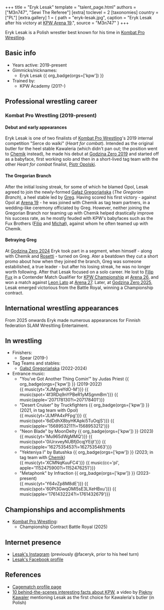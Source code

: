 +++
title = "Eryk Lesak"
template = "talent_page.html"
authors = ["M3n747", "Sewi The Referee"]
[extra]
toclevel = 2
[taxonomies]
country = ["PL"]
[extra.gallery]
1 = { path = "eryk-lesak.jpg", caption = "Eryk Lesak after his victory at [KPW Arena 19](@/e/kpw/2022-06-10-kpw-arena-19.md).", source = "M3n747" }
+++

Eryk Lesak is a Polish wrestler best known for his time in [Kombat Pro Wrestling](@/o/kpw.md).

## Basic info

* Years active: 2019-present
* Gimmicks/nicknames:
  - Eryk Lesak {{ org_badge(orgs=['kpw']) }}
* Trained by:
  - KPW Academy (201?-)

## Professional wrestling career

### Kombat Pro Wrestling (2019-present)

#### Debut and early appearances

Eryk Lesak is one of two finalists of [Kombat Pro Wrestling](@/o/kpw.md)'s 2019 internal competition "Serce do walki" (_Heart for combat_).
Intended as the original butler for the heel stable Kawaleria (which didn't pan out; the position went to [Chemik](@/w/chemik.md) instead), he made his debut at [Godzina Zero 2019](@/e/kpw/2019-08-17-kpw-godzina-zero-2019.md) and started off as a babyface, first working solo and then in a short-lived tag team with the other _Heart for combat_ finalist, [Piotr Opolski](@/w/piotr-opolski.md).

#### The Gregorian Branch

After the initial losing streak, for some of which he blamed Opol, Lesak agreed to join the newly-formed [Gałąź Gregoriańska](@/tt/galaz-gregorianska.md) (_The Gregorian Branch_), a heel stable led by [Greg](@/w/greg.md). Having scored his first victory - against Opol at [Arena 19](@/e/kpw/2022-06-10-kpw-arena-19.md) - he was joined with Chemik as tag team partners, in a wedding-like ceremony officiated by Greg. However, neither joining the Gregorian Branch nor teaming up with Chemik helped drastically improve his success rate, as he mostly feuded with KPW's babyfaces such as the Fux Brothers ([Filip](@/w/filip-fux.md) and [Michał](@/w/michal-fux.md)), against whom he often teamed up with Chemik.

#### Betraying Greg

At [Godzina Zero 2024](@/e/kpw/2024-09-07-kpw-godzina-zero-2024.md) Eryk took part in a segment, when himself - along with Chemik and [Rosetti](@/w/rosetti.md) - turned on Greg. Ater a beatdown they cut a short promo about how when they joined the branch, Greg was someone estabilished, a true leader - but after his losing streak, he was no longer worth following. After that Lesak focused on a solo career. He lost to [Filip Fux](@/w/filip-fux.md) in a Contender Match Qualifier for [KPW Championship](@/c/kpw-championship.md) at [Arena 26](@/e/kpw/2024-11-15-kpw-arena-26.md), and won a match against [Leon Lato](@/w/leon-lato.md) at [Arena 27](@/e/kpw/2025-01-24-kpw-arena-27.md). Later, at [Godzina Zero 2025](@/e/kpw/2025-08-22-kpw-godzina-zero-2025.md), Lesak emerged victorious from the Battle Royal, winning a Championship contract.

## International wrestling appearances 

From 2025 onwards Eryk made numerous appearances for Finnish federation SLAM Wresltling Entertaiment.

## In wrestling

* Finishers:
  - Spear (2019-)
* Tag Teams and stables:
  - [Gałąź Gregoriańska](@/tt/galaz-gregorianska.md) (2022-2024)
* Entrance music:
  - "You’ve Got Another Thing Comin’" by Judas Priest
    {{ org_badge(orgs=['kpw']) }} (2019-2022) <br>
    {{ music(yt='XJMgveYdO-M')}}
    {{ music(spot='4f3RDq9nYPBeR1yMSgnmBm')}}
    {{ music(apple='207178130?i=207178401')}}
  - "Desert Cruiser" by Truckfighters
    {{ org_badge(orgs=['kpw']) }} (2021, in tag team with Opol) <br>
    {{ music(yt='JLMPA4xPFpg')}}
    {{ music(spot='6dDdhX8byHKApki5TuOqjS')}}
    {{ music(apple='1568953211?i=1568953212')}}
  - "Neon Blade" by MoonDeity
    {{ org_badge(orgs=['kpw']) }} (2023) <br>
    {{ music(yt='Mu965dWgMMQ')}}
    {{ music(spot='0iUrxveyNUBfj0cqjYEijt')}}
    {{ music(apple='1627535453?i=1627535463')}}
  - "Yekteniya I" by Batushka
    {{ org_badge(orgs=['kpw']) }} (2023; in tag team with [Chemik](@/w/chemik.md)) <br>
    {{ music(yt='XCMNqKuuFC4')}}
    {{ music(cc='pl', apple='1152475900?i=1152476251')}}
  - "Metaphonk" by Infraction
    {{ org_badge(orgs=['kpw']) }} (2023-present) <br>
    {{ music(yt='Y64vZp8M8dE')}}
    {{ music(spot='60Pt3GwqOMl5sE3LXeHBxu')}}
    {{ music(apple='1761432224?i=1761432679')}}

## Championships and accomplishments

* [Kombat Pro Wrestling](@/o/kpw.md):
  - Championship Contract Battle Royal (2025)

## Internet presence

* [Lesak's Instagram](https://instagram.com/heelesak/) (previously @faceryk, prior to his heel turn)
* [Lesak's Facebook profile](https://www.facebook.com/ErykLesak)

## References

* [Cagematch profile page](https://www.cagematch.net/?id=2&nr=25631)
* [10 behind-the-scenes interesting facts about KPW](https://www.youtube.com/watch?v=sb831M7cs4I), a video by [Piękny Kawaler](@/w/piekny-kawaler.md) mentioning Lesak as the first choice for Kawaleria's butler (in Polish)
